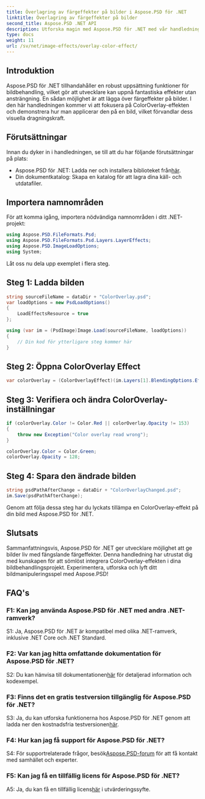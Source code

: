 ```yaml
---
title: Överlagring av färgeffekter på bilder i Aspose.PSD för .NET
linktitle: Överlagring av färgeffekter på bilder
second_title: Aspose.PSD .NET API
description: Utforska magin med Aspose.PSD för .NET med vår handledning om överlagring av färgeffekter. Lyft ditt bildbehandlingsspel utan ansträngning.
type: docs
weight: 11
url: /sv/net/image-effects/overlay-color-effect/
---
```

## Introduktion

Aspose.PSD för .NET tillhandahåller en robust uppsättning funktioner för bildbehandling, vilket gör att utvecklare kan uppnå fantastiska effekter utan ansträngning. En sådan möjlighet är att lägga över färgeffekter på bilder. I den här handledningen kommer vi att fokusera på ColorOverlay-effekten och demonstrera hur man applicerar den på en bild, vilket förvandlar dess visuella dragningskraft.

## Förutsättningar

Innan du dyker in i handledningen, se till att du har följande förutsättningar på plats:

-  Aspose.PSD för .NET: Ladda ner och installera biblioteket från[här](https://releases.aspose.com/psd/net/).
- Din dokumentkatalog: Skapa en katalog för att lagra dina käll- och utdatafiler.

## Importera namnområden

För att komma igång, importera nödvändiga namnområden i ditt .NET-projekt:

```csharp
using Aspose.PSD.FileFormats.Psd;
using Aspose.PSD.FileFormats.Psd.Layers.LayerEffects;
using Aspose.PSD.ImageLoadOptions;
using System;
```

Låt oss nu dela upp exemplet i flera steg.

## Steg 1: Ladda bilden

```csharp
string sourceFileName = dataDir + "ColorOverlay.psd";
var loadOptions = new PsdLoadOptions()
{
    LoadEffectsResource = true
};

using (var im = (PsdImage)Image.Load(sourceFileName, loadOptions))
{
    // Din kod för ytterligare steg kommer här
}
```

## Steg 2: Öppna ColorOverlay Effect

```csharp
var colorOverlay = (ColorOverlayEffect)(im.Layers[1].BlendingOptions.Effects[0]);
```

## Steg 3: Verifiera och ändra ColorOverlay-inställningar

```csharp
if (colorOverlay.Color != Color.Red || colorOverlay.Opacity != 153)
{
    throw new Exception("Color overlay read wrong");
}

colorOverlay.Color = Color.Green;
colorOverlay.Opacity = 128;
```

## Steg 4: Spara den ändrade bilden

```csharp
string psdPathAfterChange = dataDir + "ColorOverlayChanged.psd";
im.Save(psdPathAfterChange);
```

Genom att följa dessa steg har du lyckats tillämpa en ColorOverlay-effekt på din bild med Aspose.PSD för .NET.

## Slutsats

Sammanfattningsvis, Aspose.PSD för .NET ger utvecklare möjlighet att ge bilder liv med fängslande färgeffekter. Denna handledning har utrustat dig med kunskapen för att sömlöst integrera ColorOverlay-effekten i dina bildbehandlingsprojekt. Experimentera, utforska och lyft ditt bildmanipuleringsspel med Aspose.PSD!

## FAQ's

### F1: Kan jag använda Aspose.PSD för .NET med andra .NET-ramverk?

S1: Ja, Aspose.PSD för .NET är kompatibel med olika .NET-ramverk, inklusive .NET Core och .NET Standard.

### F2: Var kan jag hitta omfattande dokumentation för Aspose.PSD för .NET?

 S2: Du kan hänvisa till dokumentationen[här](https://reference.aspose.com/psd/net/) för detaljerad information och kodexempel.

### F3: Finns det en gratis testversion tillgänglig för Aspose.PSD för .NET?

 S3: Ja, du kan utforska funktionerna hos Aspose.PSD för .NET genom att ladda ner den kostnadsfria testversionen[här](https://releases.aspose.com/).

### F4: Hur kan jag få support för Aspose.PSD för .NET?

 S4: För supportrelaterade frågor, besök[Aspose.PSD-forum](https://forum.aspose.com/c/psd/34) för att få kontakt med samhället och experter.

### F5: Kan jag få en tillfällig licens för Aspose.PSD för .NET?

 A5: Ja, du kan få en tillfällig licens[här](https://purchase.aspose.com/temporary-license/) i utvärderingssyfte.
